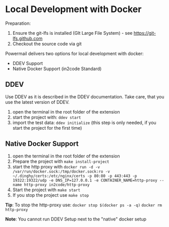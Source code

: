 # Local Development with Docker

Preparation:

1. Ensure the git-lfs is installed (GIt Large File System) - see https://git-lfs.github.com
2. Checkout the source code via git



Powermail delivers two options for local development with docker:

* DDEV Support
* Native Docker Support (in2code Standard)



## DDEV

Use DDEV as it is described in the DDEV documentation. Take care, that you use the latest version of DDEV.

1. open the terminal in the root folder of the extension
2. start the project with: `ddev start`
3. import the test data: `ddev initialize` (this step is only needed, if you start the project for the first time)



## Native Docker Support

1. open the terminal in the root folder of the extension
2. Prepare the project with `make install-project`
3. start the http proxy with 
   `docker run -d -v /var/run/docker.sock:/tmp/docker.sock:ro -v ~/.dinghy/certs:/etc/nginx/certs -p 80:80 -p 443:443 -p 19322:19322/udp -e DNS_IP=127.0.0.1 -e CONTAINER_NAME=http-proxy --name http-proxy in2code/http-proxy`
4. Start the project with `make start`
5. If you stop the project use `make stop`

**Tip**: To stop the http-proxy use:
`docker stop $(docker ps -a -q)`
`docker rm http-proxy`

**Note**: You cannot run DDEV Setup next to the "native" docker setup
